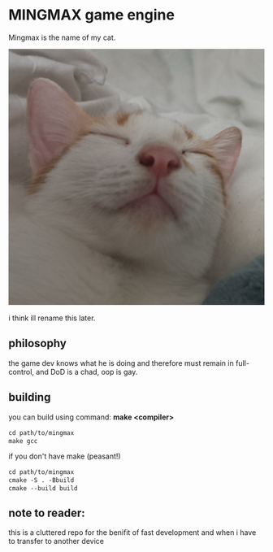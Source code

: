 # MINGMAX game engine 

Mingmax is the name of my cat.

![Mingmax the cat](docs/mingmax1x1.jpg)

i think ill rename this later.

## philosophy 

the game dev knows what he is doing and therefore must remain in full-control, and DoD is a chad, oop is gay.

## building

you can build using command: **make \<compiler\>**

```
cd path/to/mingmax
make gcc
```

if you don't have make (peasant!)

```
cd path/to/mingmax
cmake -S . -Bbuild 
cmake --build build
```

## note to reader:

this is a cluttered repo for the benifit of fast development and when i have to transfer to another device 
